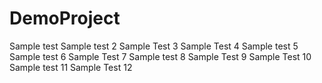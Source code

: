 # DemoProject

Sample test
Sample test 2
Sample Test 3
Sample Test 4
Sample test 5
Sample test 6
Sample Test 7
Sample test 8
Sample Test 9
Sample Test 10
Sample test 11
Sample Test 12


